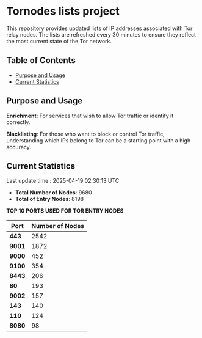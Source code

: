 # Tornodes lists project

This repository provides updated lists of IP addresses associated with Tor relay nodes. The lists are refreshed every 30 minutes to ensure they reflect the most current state of the Tor network.

## Table of Contents

- [Purpose and Usage](#purpose-and-usage)
- [Current Statistics](#current-statistics)


## Purpose and Usage

**Enrichment**: For services that wish to allow Tor traffic or identify it correctly.

**Blacklisting**: For those who want to block or control Tor traffic, understanding which IPs belong to Tor can be a starting point with a high accuracy.

## Current Statistics

Last update time : 2025-04-19 02:30:13 UTC

- **Total Number of Nodes**: 9680
- **Total of Entry Nodes**: 8198

**TOP 10 PORTS USED FOR TOR ENTRY NODES**

| **Port** | **Number of Nodes** |
|------|-----------------|
| **443**   | 2542  |
| **9001**   | 1872  |
| **9000**   | 452  |
| **9100**   | 354  |
| **8443**   | 206  |
| **80**   | 193  |
| **9002**   | 157  |
| **143**   | 140  |
| **110**   | 124  |
| **8080**   | 98  |

